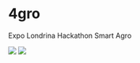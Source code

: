 # 4gro
Expo Londrina Hackathon Smart Agro

<img src="https://media4.giphy.com/media/lu01tsQqf1mJuHrFVq/giphy.gif" />

<img src="https://media.giphy.com/media/RbDKaczqWovIugyJmW/giphy.gif" />
